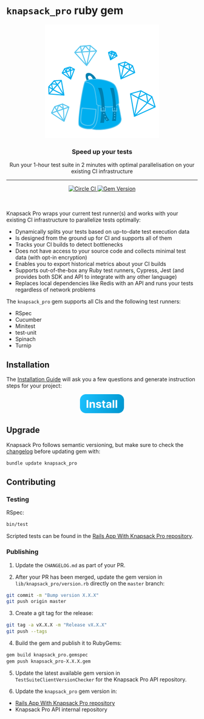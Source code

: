 # `knapsack_pro` ruby gem

<p align="center">
  <a href="https://knapsackpro.com?utm_source=github&utm_medium=readme&utm_campaign=knapsack_pro-ruby_gem&utm_content=hero_logo">
    <img alt="Knapsack Pro" src="./.github/assets/knapsack-diamonds.png" width="300" height="300" style="max-width: 100%;" />
  </a>
</p>

<h3 align="center">Speed up your tests</h3>
<p align="center">Run your 1-hour test suite in 2 minutes with optimal parallelisation on your existing CI infrastructure</p>

---

<div align="center">
  <a href="https://circleci.com/gh/KnapsackPro/knapsack_pro-ruby">
    <img alt="Circle CI" src="https://circleci.com/gh/KnapsackPro/knapsack_pro-ruby.svg" />
  </a>
  <a href="https://rubygems.org/gems/knapsack_pro">
    <img alt="Gem Version" src="https://badge.fury.io/rb/knapsack_pro.svg" />
  </a>
</div>

<br />
<br />

Knapsack Pro wraps your current test runner(s) and works with your existing CI infrastructure to parallelize tests optimally:

- Dynamically splits your tests based on up-to-date test execution data
- Is designed from the ground up for CI and supports all of them
- Tracks your CI builds to detect bottlenecks
- Does not have access to your source code and collects minimal test data (with opt-in encryption)
- Enables you to export historical metrics about your CI builds
- Supports out-of-the-box any Ruby test runners, Cypress, Jest (and provides both SDK and API to integrate with any other language)
- Replaces local dependencies like Redis with an API and runs your tests regardless of network problems

The `knapsack_pro` gem supports all CIs and the following test runners:

- RSpec
- Cucumber
- Minitest
- test-unit
- Spinach
- Turnip

## Installation

The [Installation Guide](https://docs.knapsackpro.com/knapsack_pro-ruby/guide/?utm_source=github&utm_medium=readme&utm_campaign=knapsack_pro-ruby_gem&utm_content=installation_guide) will ask you a few questions and generate instruction steps for your project:

<div align="center">
  <a href="https://docs.knapsackpro.com/knapsack_pro-ruby/guide/?utm_source=github&utm_medium=readme&utm_campaign=knapsack_pro-ruby_gem&utm_content=installation_guide">
    <img alt="Install button" src="./.github/assets/install-button.png" width="116" height="50" />
  </a>
</div>

## Upgrade

Knapsack Pro follows semantic versioning, but make sure to check the [changelog](CHANGELOG.md) before updating gem with:

```bash
bundle update knapsack_pro
```

## Contributing

### Testing

RSpec:

```bash
bin/test
```

Scripted tests can be found in the [Rails App With Knapsack Pro repository](https://github.com/KnapsackPro/rails-app-with-knapsack_pro/blob/master/bin/knapsack_pro_all.rb).

### Publishing

1. Update the `CHANGELOG.md` as part of your PR.

2. After your PR has been merged, update the gem version in `lib/knapsack_pro/version.rb` directly on the `master` branch:

```bash
git commit -m "Bump version X.X.X"
git push origin master
```

3. Create a git tag for the release:

```bash
git tag -a vX.X.X -m "Release vX.X.X"
git push --tags
```

4. Build the gem and publish it to RubyGems:

```bash
gem build knapsack_pro.gemspec
gem push knapsack_pro-X.X.X.gem
```

5. Update the latest available gem version in `TestSuiteClientVersionChecker` for the Knapsack Pro API repository.

6. Update the `knapsack_pro` gem version in:

- [Rails App With Knapsack Pro repository](https://github.com/KnapsackPro/rails-app-with-knapsack_pro)
- Knapsack Pro API internal repository
